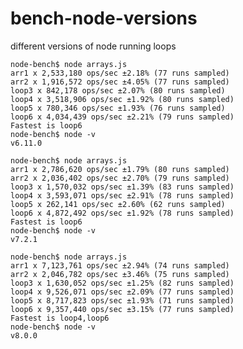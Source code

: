 # bench-node-versions
different versions of node running loops

    node-bench$ node arrays.js 
    arr1 x 2,533,180 ops/sec ±2.18% (77 runs sampled)
    arr2 x 1,916,572 ops/sec ±4.05% (77 runs sampled)
    loop3 x 842,178 ops/sec ±2.07% (80 runs sampled)
    loop4 x 3,518,906 ops/sec ±1.92% (80 runs sampled)
    loop5 x 780,346 ops/sec ±1.93% (76 runs sampled)
    loop6 x 4,034,439 ops/sec ±2.21% (79 runs sampled)
    Fastest is loop6
    node-bench$ node -v
    v6.11.0

    node-bench$ node arrays.js 
    arr1 x 2,786,620 ops/sec ±1.79% (80 runs sampled)
    arr2 x 2,036,402 ops/sec ±2.70% (79 runs sampled)
    loop3 x 1,570,032 ops/sec ±1.39% (83 runs sampled)
    loop4 x 3,593,071 ops/sec ±2.91% (78 runs sampled)
    loop5 x 262,141 ops/sec ±2.60% (62 runs sampled)
    loop6 x 4,872,492 ops/sec ±1.92% (78 runs sampled)
    Fastest is loop6
    node-bench$ node -v
    v7.2.1

    node-bench$ node arrays.js 
    arr1 x 7,123,761 ops/sec ±2.94% (74 runs sampled)
    arr2 x 2,046,782 ops/sec ±3.46% (75 runs sampled)
    loop3 x 1,630,052 ops/sec ±1.25% (82 runs sampled)
    loop4 x 9,526,071 ops/sec ±2.09% (77 runs sampled)
    loop5 x 8,717,823 ops/sec ±1.93% (71 runs sampled)
    loop6 x 9,357,440 ops/sec ±3.15% (77 runs sampled)
    Fastest is loop4,loop6
    node-bench$ node -v
    v8.0.0
